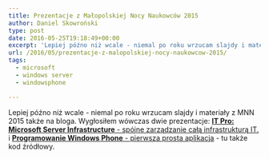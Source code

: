 ```yaml
---
title: Prezentacje z Małopolskiej Nocy Naukowców 2015
author: Daniel Skowroński
type: post
date: 2016-05-25T19:18:49+00:00
excerpt: 'Lepiej późno niż wcale - niemal po roku wrzucam slajdy i materiały z MNN 2015 także na bloga. Wygłosiłem wówczas dwie prezentacje: <a href="https://blog.dsinf.net/wp-content/uploads/2015/mnn/2015/it-pro"><strong>IT Pro: Microsoft Server Infrastructure</strong> - spójne zarządzanie całą infrastrukturą IT.</a> i <a href="https://blog.dsinf.net/wp-content/uploads/2015/mnn/2015/winphone"><strong>Programowanie Windows Phone</strong> - pierwsza prosta aplikacja</a> - tu także kod źródłowy.'
url: /2016/05/prezentacje-z-malopolskiej-nocy-naukowcow-2015/
tags:
  - microsoft
  - windows server
  - windowsphone

---
```

Lepiej późno niż wcale - niemal po roku wrzucam slajdy i materiały z MNN 2015 także na bloga. Wygłosiłem wówczas dwie prezentacje: [**IT Pro: Microsoft Server Infrastructure** - spójne zarządzanie całą infrastrukturą IT.][1] i [**Programowanie Windows Phone** - pierwsza prosta aplikacja][2] - tu także kod źródłowy.

 [1]: https://blog.dsinf.net/wp-content/uploads/2015/mnn/2015/it-pro
 [2]: https://blog.dsinf.net/wp-content/uploads/2015/mnn/2015/winphone
